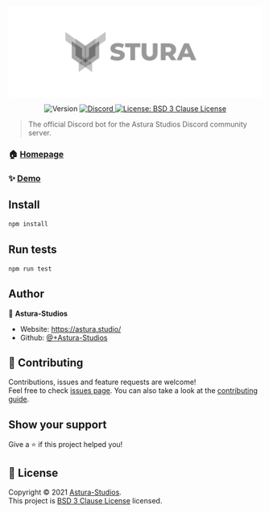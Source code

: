 <img src="assets/images/Banner.svg" alt="Astura Discord Bot banner" align="center" />
<p align="center">
  <img alt="Version" src="https://img.shields.io/badge/version-1.0.0-blue.svg?cacheSeconds=2592000?style=for-the-badge&logo=appveyor" />
  <a href="https://discord.gg/FtkbxQsWAX" target="_blank">
    <img alt="Discord" src="https://img.shields.io/discord/760659394370994197?style=for-the-badge&logo=appveyor" />
  </a>
  <a href="https://opensource.org/licenses/BSD-3-Clause" target="_blank">
    <img alt="License: BSD 3 Clause License" src="https://img.shields.io/github/license/Astura-Studios/Astura?style=for-the-badge&logo=appveyor" />
  </a>
</p>

> The official Discord bot for the Astura Studios Discord community server.

### 🏠 [Homepage](https://github.com/Astura-Studios/Astura)

### ✨ [Demo](https://github.com/Astura-Studios/Astura)

## Install

```sh
npm install
```

## Run tests

```sh
npm run test
```

## Author

👤 **Astura-Studios**

* Website: https://astura.studio/
* Github: [@+Astura-Studios](https://github.com/+Astura-Studios)

## 🤝 Contributing

Contributions, issues and feature requests are welcome!<br />Feel free to check [issues page](https://github.com/Astura-Studios/Astura/issues). You can also take a look at the [contributing guide](+https://github.com/Astura-Studios/Astura/blob/master/CONTRIBUTING.md).

## Show your support

Give a ⭐️ if this project helped you!

## 📝 License

Copyright © 2021 [Astura-Studios](https://github.com/+Astura-Studios).<br />
This project is [BSD 3 Clause License](https://opensource.org/licenses/BSD-3-Clause) licensed.